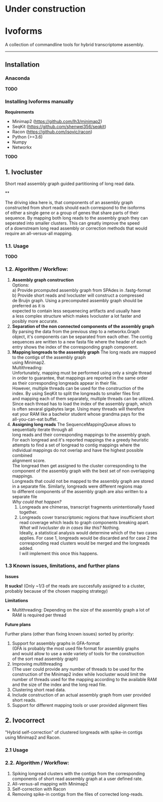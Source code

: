 # Under construction

# Ivoforms

A collection of commandline tools for hybrid transcriptome assembly.
    
--------------------------------------------------------------------

## Installation

### Anaconda

**TODO**

### Installing Ivoforms manually

**Requirements**

- Minimap2 (https://github.com/lh3/minimap2)
- SeqKit (https://github.com/shenwei356/seqkit)
- Racon (https://github.com/isovic/racon)
- Python (>=3.6)
- Numpy
- Networkx

**TODO**

## 1. Ivocluster

Short read assembly graph guided partitioning of long read data.

**

The driving idea here is, that components of an assembly graph<br>
constructed from short reads should each correspond to the isoforms<br>
of either a single gene or a group of genes that share parts of their<br>
sequence. By mapping both long reads to the assembly graph they can<br>
seperated into smaller clusters. This can greatly improve the speed<br>
of a downstream long read assembly or correction methods that would<br>
require an all-versus-all mapping.

### 1.1. Usage

**TODO**

### 1.2. Algorithm / Workflow:

1. **Assembly graph construction**<br>
   Options:<br>
   a) Provide prcomputed assembly graph from SPAdes in .fastg-format<br>
   b) Provide short reads and Ivocluster will construct a compressed<br>
      de Bruijn graph.
   Using a precomputed assembly graph should be preferred as it is<br>
   expected to contain less sequenecing artifacts and usually have<br>
   a less complex structure which makes Ivocluster a lot faster and<br>
   posibly more accurate.
2. **Separation of the non connected components of the assembly graph**
   By parsing the data from the previous step to a networkx.Graph<br>
   object, it's components can be separated from each other. The contig<br>
   sequences are written to a new fasta file where the header of each<br>
   entry shows the index of the corresponding graph component.
3. **Mapping longreads to the assembly graph**
   The long reads are mapped to the contigs of the assembly graph<br>
   using Minimap2.<br>
   Multithreading:<br>
   Unfortunately, mapping must be performed using only a single thread<br>
   in order to guarantee, that mappings are reported in the same order<br>
   as their corresponding longreads appear in their file.<br>
   However, multiple threads can be used for the construction of the<br>
   index. By using SeqKit to split the longreads to smaller files first<br>
   and mapping each of them separately, multiple threads can be utilized.<br>
   Since each thread has to load the index of the assembly graph, which<br>
   is often sevaral gigabytes large. Using many threads will therefore<br>
   eat your RAM like a bachelor student whose grandma pays for the<br>
   all-you-can-eat buffet.
4. **Assigning long reads**
   The SequenceMappingQueue allows to sequentially iterate through all<br>
   long reads and their corresponding mappings to the assembly graph.<br>
   For each longread and it's reported mappings the a greedy heuristic<br>
   attempts to find a set of longread to contig mappings where the<br>
   individual mappings do not overlap and have the highest possible combined<br>
   alignment score.<br>
   The longread then get assigned to the cluster corresponding to the<br>
   component of the assembly graph with the best set of non overlapping<br>
   mappings.<br>
   Longreads that could not be mapped to the assembly graph are stored<br>
   in a separate file. Similarly, longreads were different regions map<br>
   to different components of the assembly graph are also written to
   a separate file<br>
   *Why could that happen?*
   1. Longreads are chimeras, transcript fragments unintentionally fused<br>
      together.
   2. Longreads cover transcriptomic regions that have insufficient short<br>
      read coverage which leads to graph components breaking apart.
   *What will Ivocluster do in cases like this?*
    Nothing.<br>
    Ideally, a statistical analysis would determine which of the two cases<br>
    applies. For case 1, longreads would be discarded and for case 2 the<br>
    corresponding read clusters would be merged and the longreads added.<br>
    I will implement this once this happens.

### 1.3 Known issues, limitations, and further plans

**Issues**

**It sucks!** (Only ~1/3 of the reads are succesfully assigned to a cluster,
probably because of the chosen mapping strategy)

**Limitations**
- Multithreading: Depending on the size of the assembly graph a lot of RAM
                  is required per thread

**Future plans**

Further plans (other than fixing known issues) sorted by priority:

1. Support for assembly graphs in GFA-format<br>
   (GFA is probably the most used file format for assembly graphs<br>
   and would allow to use a wide variety of tools for the construction<br>
   of the sort read assembly graph)
2. Improving multithreading<br>
   (The user could provide any number of threads to be used for the<br>
   construction of the Minimap2 index while Ivocluster would limit the<br>
   number of threads used for the mapping according to the available RAM<br>
   and the size of the index and the long read file.
3. Clustering short read data.<br>
4. Include construction of an actual assembly graph from user provided<br>
   short reads.
5. Support for different mapping tools or user provided alignment files

## 2. Ivocorrect

"Hybrid self-correction" of clustered longreads with spike-in contigs<br>
using Minimap2 and Racon.

### 2.1 Usage

### 2.2. Algorithm / Workflow:

1. Spiking longread clusters with the contigs from the corresponding<br>
   components of short read assembly graph at a user defined rate.
2. All-versus-all mapping with Minimap2
3. Self-correction with Racon
4. Removing spike-in contigs from the files of corrected long-reads.
                        
